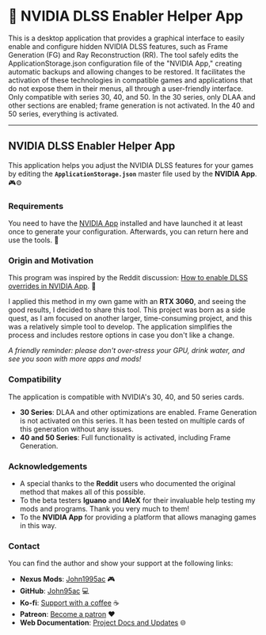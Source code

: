 # 📜 NVIDIA DLSS Enabler Helper App

This is a desktop application that provides a graphical interface to easily enable and configure hidden NVIDIA DLSS features, such as Frame Generation (FG) and Ray Reconstruction (RR). The tool safely edits the ApplicationStorage.json configuration file of the "NVIDIA App," creating automatic backups and allowing changes to be restored. It facilitates the activation of these technologies in compatible games and applications that do not expose them in their menus, all through a user-friendly interface. Only compatible with series 30, 40, and 50. In the 30 series, only DLAA and other sections are enabled; frame generation is not activated. In the 40 and 50 series, everything is activated.

---

## NVIDIA DLSS Enabler Helper App

This application helps you adjust the NVIDIA DLSS features for your games by editing the **`ApplicationStorage.json`** master file used by the **NVIDIA App**. 🎮⚙️

### Requirements

You need to have the [NVIDIA App](https://www.nvidia.com/es-la/software/nvidia-app/) installed and have launched it at least once to generate your configuration. Afterwards, you can return here and use the tools. 🚀

### Origin and Motivation

This program was inspired by the Reddit discussion: [How to enable DLSS overrides in NVIDIA App](https://www.reddit.com/r/nvidia/comments/1ie7l1u/psa_how_to_enable_dlss_overrides_in_nvidia_app_on/?share_id=YcBEn_3x6IQM5MxTVu6Ja). 🔗

I applied this method in my own game with an **RTX 3060**, and seeing the good results, I decided to share this tool. This project was born as a side quest, as I am focused on another larger, time-consuming project, and this was a relatively simple tool to develop. The application simplifies the process and includes restore options in case you don't like a change.

*A friendly reminder: please don't over-stress your GPU, drink water, and see you soon with more apps and mods!*

### Compatibility

The application is compatible with NVIDIA's 30, 40, and 50 series cards.

* **30 Series**: DLAA and other optimizations are enabled. Frame Generation is not activated on this series. It has been tested on multiple cards of this generation without any issues.
* **40 and 50 Series**: Full functionality is activated, including Frame Generation.

### Acknowledgements

* A special thanks to the **Reddit** users who documented the original method that makes all of this possible.
* To the beta testers **Iguano** and **IAleX** for their invaluable help testing my mods and programs. Thank you very much to them!
* To the **NVIDIA App** for providing a platform that allows managing games in this way.

### Contact

You can find the author and show your support at the following links:

* **Nexus Mods**: [John1995ac](https://next.nexusmods.com/profile/John1995ac) 🎮
* **GitHub**: [John95ac](https://github.com/John95ac) 💻
* **Ko-fi**: [Support with a coffee](https://ko-fi.com/john95ac) ☕
* **Patreon**: [Become a patron](https://www.patreon.com/c/John95ac) ❤️
* **Web Documentation**: [Project Docs and Updates](https://john95ac.github.io/website-documents-John95AC/index.html) 🌐